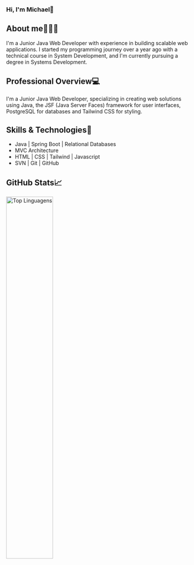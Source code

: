 ### Hi, I'm Michael👋

## About me🧑🏽‍💼
<p>I'm a Junior Java Web Developer with experience in building scalable web applications. I started my programming journey over a year ago with a technical course in System Development, and I'm currently pursuing a degree in Systems Development.</p>

## Professional Overview💻
<p>I'm a Junior Java Web Developer, specializing in creating web solutions using Java, the JSF (Java Server Faces) framework for user interfaces, PostgreSQL for databases and Tailwind CSS for styling.</p>

## Skills & Technologies🎯
<ul>
  <li>Java | Spring Boot | Relational Databases</li>
  <li>MVC Architecture</li>
  <li>HTML | CSS | Tailwind | Javascript</li>
  <li>SVN | Git | GitHub</li>
</ul>


## GitHub Stats📈
<p>
<img alt="Top Linguagens" align="left" width="50%" src="https://github-readme-stats.vercel.app/api/top-langs/?username=MaikRibeiro&layout=compact&theme=highcontrast&show_owner=true" />
</p>
